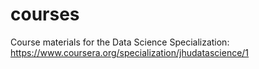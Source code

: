 courses
=======

Course materials for the Data Science Specialization: https://www.coursera.org/specialization/jhudatascience/1
